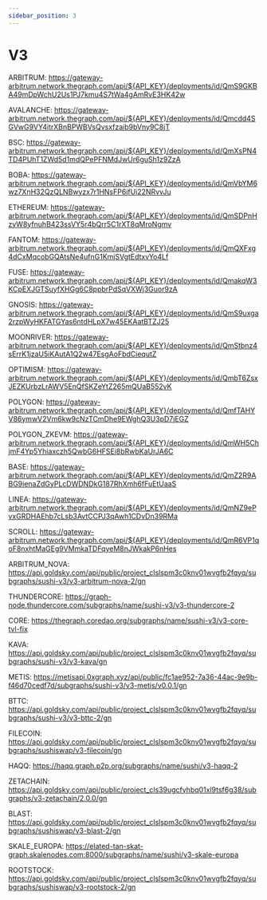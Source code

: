 ```yaml
---
sidebar_position: 3
---
```


# V3

ARBITRUM: https://gateway-arbitrum.network.thegraph.com/api/${API_KEY}/deployments/id/QmS9GKBA49mDpWchU2Us1PJ7kmu4S7tWa4gAmRvE3HK42w

AVALANCHE: https://gateway-arbitrum.network.thegraph.com/api/${API_KEY}/deployments/id/Qmcdd4SGVwG9VY4itrXBnBPWBVsQvsxfzaib9bVny9C8jT

BSC: https://gateway-arbitrum.network.thegraph.com/api/${API_KEY}/deployments/id/QmXsPN4TD4PUhT1ZWd5d1mdQPePFNMdJwUr6guSh1z9ZzA

BOBA: https://gateway-arbitrum.network.thegraph.com/api/${API_KEY}/deployments/id/QmVbYM6wz7XnH32QzQLNBwyzx7r1HNsFP6jfUi22NRvvJu

ETHEREUM: https://gateway-arbitrum.network.thegraph.com/api/${API_KEY}/deployments/id/QmSDPnHzyW8yfnuhB423ssVY5r4bQrr5C1rXT8qMroNgmv

FANTOM: https://gateway-arbitrum.network.thegraph.com/api/${API_KEY}/deployments/id/QmQXFxg4dCxMqcobGQAtsNe4ufnG1KmjSVgtEdtxvYo4Lf

FUSE: https://gateway-arbitrum.network.thegraph.com/api/${API_KEY}/deployments/id/QmakqW3KCpEXJGTSuyfXHGg6C8ppbrPdSqVXWj3Guor9zA

GNOSIS: https://gateway-arbitrum.network.thegraph.com/api/${API_KEY}/deployments/id/QmS9uxga2rzpWyHKFATGYas6ntdHLpX7w45EKAatBTZJ25

MOONRIVER: https://gateway-arbitrum.network.thegraph.com/api/${API_KEY}/deployments/id/QmStbnz4sErrK1jzaU5iKAutA1Q2w47EsgAoFbdCiequtZ

OPTIMISM: https://gateway-arbitrum.network.thegraph.com/api/${API_KEY}/deployments/id/QmbT6ZsxJEZKUrbzLrAWV5EnQfSKZeYtZ265mQUaB552vK

POLYGON: https://gateway-arbitrum.network.thegraph.com/api/${API_KEY}/deployments/id/QmfTAHYV86ymwV2Vm6kw9cNzTCmDhe9EWghQ3U3pD7jEGZ

POLYGON_ZKEVM: https://gateway-arbitrum.network.thegraph.com/api/${API_KEY}/deployments/id/QmWH5ChjmF4Yp5Yhiaxczh5QwbG6HFSEi8bRwbKaUrJA6C

BASE: https://gateway-arbitrum.network.thegraph.com/api/${API_KEY}/deployments/id/QmZ2R9ABG9ienaZdGyPLcDWDNDkG187RhXmh6fFuEtUaaS

LINEA: https://gateway-arbitrum.network.thegraph.com/api/${API_KEY}/deployments/id/QmNZ9ePvxGRDHAEhb7cLsb3AvtCCPJ3qAwh1CDvDn39RMa

SCROLL: https://gateway-arbitrum.network.thegraph.com/api/${API_KEY}/deployments/id/QmR6VP1qoF8nxhtMaGEg9VMmkaTDFqyeM8nJWkakP6nHes

ARBITRUM_NOVA: https://api.goldsky.com/api/public/project_clslspm3c0knv01wvgfb2fqyq/subgraphs/sushi-v3/v3-arbitrum-nova-2/gn

THUNDERCORE: https://graph-node.thundercore.com/subgraphs/name/sushi-v3/v3-thundercore-2

CORE: https://thegraph.coredao.org/subgraphs/name/sushi-v3/v3-core-tvl-fix

KAVA: https://api.goldsky.com/api/public/project_clslspm3c0knv01wvgfb2fqyq/subgraphs/sushi-v3/v3-kava/gn

METIS: https://metisapi.0xgraph.xyz/api/public/fc1ae952-7a36-44ac-9e9b-f46d70cedf7d/subgraphs/sushi-v3/v3-metis/v0.0.1/gn

BTTC: https://api.goldsky.com/api/public/project_clslspm3c0knv01wvgfb2fqyq/subgraphs/sushi-v3/v3-bttc-2/gn

FILECOIN: https://api.goldsky.com/api/public/project_clslspm3c0knv01wvgfb2fqyq/subgraphs/sushiswap/v3-filecoin/gn

HAQQ: https://haqq.graph.p2p.org/subgraphs/name/sushi/v3-haqq-2

ZETACHAIN: https://api.goldsky.com/api/public/project_cls39ugcfyhbq01xl9tsf6g38/subgraphs/v3-zetachain/2.0.0/gn

BLAST: https://api.goldsky.com/api/public/project_clslspm3c0knv01wvgfb2fqyq/subgraphs/sushiswap/v3-blast-2/gn

SKALE_EUROPA: https://elated-tan-skat-graph.skalenodes.com:8000/subgraphs/name/sushi/v3-skale-europa

ROOTSTOCK: https://api.goldsky.com/api/public/project_clslspm3c0knv01wvgfb2fqyq/subgraphs/sushiswap/v3-rootstock-2/gn
